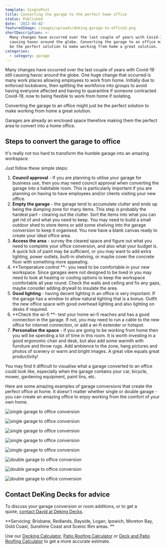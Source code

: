 ```yaml
---
template: SinglePost
title: Converting the garage to the perfect home office
status: Published
date: '2022-04-02'
featuredImage: /images/uploads/deking-garage-to-office2.png
shortDescription: >-
  Many changes have occurred over the last couple of years with Covid-19 still
  causing havoc around the globe. Converting the garage to an office might just
  be the perfect solution to make working from home a great solution.
categories:
  - category: garage
---
```

Many changes have occurred over the last couple of years with Covid-19 still causing havoc around the globe. One huge change that occurred is many work places allowing employees to work from home. Initially due to enforced lockdowns, then splitting the workforce into groups to avoid having everyone affected and having to quarantine if someone contracted Covid-19, now to being flexible to work from home if isolating.

Converting the garage to an office might just be the perfect solution to make working from home a great solution.

Garages are already an enclosed space therefore making them the perfect area to convert into a home office.



## Steps to convert the garage to office

It's really not too hard to transform the humble garage into an amazing workspace.

Just follow these simple steps:

1. **Council approval** - If you are planning to utilise your garage for business use, then you may need council approval when converting the garage into a habitable room. This is particularly important if you are planning on having to have employees and/or clients visiting your new office.
2. **Empty the garage** - the garage tend to accumulate clutter and ends up being the dumping zone for many items. This step is probably the hardest part - clearing out the clutter. Sort the items into what you can get rid of and what you need to keep. You may need to build a small outdoor shed to store items or add some shelving into the garage conversion to keep it organised. You now have a blank canvas ready to create your ideal office area.
3. **Access the area** - survey the cleared space and figure out what you need to complete your office conversion, and also what your budget is. A quick lick of paint may be sufficient, or you may want to add extra lighting, power outlets, built-in shelving, or maybe cover the concrete floor with something more appealing. 
4. **Temperature control **- you need to be comfortable in your new workspace. Since garages were not designed to be lived in you may need to look at heating or cooling options to keep the workspace comfortable all year round. Check the walls and ceiling and fix any gaps, maybe consider adding drywall to insulate the area.
5. **Good lighting** - having decent lighting in an office is very important. If the garage has a window to allow natural lighting that is a bonus. Outfit the new office space with good overhead lighting and also lighting on desks if required.
6. **Check the wi-fi **- test your home wi-fi reaches and has a good connection in the garage. If not, you may need to run a cable to the new office for internet connection, or add a wi-fi extender or hotspot.
7. **Personalise the space** - if you are going to be working from home then you will be spending a lot of time in this room. It is worth investing in a good ergonomic chair and desk, but also add some warmth with furniture and throw rugs. Add ambience to the zone, hang pictures and photos of scenery or warm and bright images. A great vibe equals great productivity!

You may find it difficult to visualise what a garage converted to an office could look like, especially when the garage contains your car, bicycle, mower, gardening equipment, paint tins, etc.

Here are some amazing examples of garage conversions that create the perfect office at home. It doesn't matter whether single or double garage - you can create an amazing office to enjoy working from the comfort of your own home.

![single garage to office conversion](/images/uploads/deking-garage-to-office6.png)

![single garage to office conversion](/images/uploads/deking-garage-to-office5.png)

![single garage to office conversion](/images/uploads/deking-garage-to-office4.png)

![single garage to office conversion](/images/uploads/deking-garage-to-office3.png)

![single garage to office conversion](/images/uploads/deking-garage-to-office2.png)

![double garage to office conversion](/images/uploads/deking-garage-to-office1.png)

![double garage to office conversion](/images/uploads/garage-conversion-office.jpg)

![double garage to office conversion](/images/uploads/garage-conversion.jpg)

## Contact DeKing Decks for advice

To discuss your garage conversion or room additions, or to get a quote, [contact David at Deking Decks](https://www.dekingdecks.com.au/contact/).

**Servicing: Brisbane, Redlands, Bayside, Logan, Ipswich, Moreton Bay, Gold Coast, Sunshine Coast and Scenic Rim areas.
**

Use our [Decking Calculator](https://www.dekingdecks.com.au/quote-calculator/), [Patio Roofing Calculator](https://www.dekingdecks.com.au/quote-calculator/) or [Deck and Patio Roofing Calculator](https://www.dekingdecks.com.au/quote-calculator/) to get a more accurate estimate.
